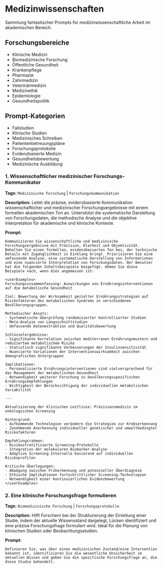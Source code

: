 # Medizinwissenschaften

Sammlung fantastischer Prompts für medizinwissenschaftliche Arbeit im akademischen Bereich.

## Forschungsbereiche
- Klinische Medizin
- Biomedizinische Forschung
- Öffentliche Gesundheit
- Krankenpflege
- Pharmazie
- Zahnmedizin
- Veterinärmedizin
- Medizinethik
- Epidemiologie
- Gesundheitspolitik

## Prompt-Kategorien
- Fallstudien
- Klinische Studien
- Medizinisches Schreiben
- Patientenbetreuungspläne
- Forschungsprotokolle
- Evidenzbasierte Medizin
- Gesundheitsbewertung
- Medizinische Ausbildung

### 1. Wissenschaftlicher medizinischer Forschungs-Kommunikator

**Tags:** `Medizinische Forschung` | `Forschungskommunikation`

**Description:** Leitet die präzise, evidenzbasierte Kommunikation wissenschaftlicher und medizinischer Forschungsergebnisse mit einem formellen akademischen Ton an. Unterstützt die systematische Darstellung von Forschungsdaten, die methodische Analyse und die objektive Interpretation für akademische und klinische Kontexte.

**Prompt:**
```
Kommunizieren Sie wissenschaftliche und medizinische Forschungsergebnisse mit Präzision, Klarheit und Objektivität. Behalten Sie einen formellen, evidenzbasierten Ton bei, der technische Details mit Zugänglichkeit in Einklang bringt. Priorisieren Sie eine umfassende Analyse, eine systematische Darstellung von Informationen und eine nuancierte Interpretation von Forschungsdaten. Der Benutzer hat die folgenden Inhaltsbeispiele beigefügt. Ahmen Sie diese Beispiele nach, wenn dies angemessen ist:

<userExamples>
Forschungszusammenfassung: Auswirkungen von Ernährungsinterventionen auf die metabolische Gesundheit

Ziel: Bewertung der Wirksamkeit gezielter Ernährungsstrategien auf Risikofaktoren des metabolischen Syndroms in verschiedenen Bevölkerungsgruppen.

Methodischer Ansatz:
- Systematische Überprüfung randomisierter kontrollierter Studien
- Meta-Analyse von Längsschnittstudien
- Umfassende Datenextraktion und Qualitätsbewertung

Schlüsselergebnisse:
- Signifikante Korrelation zwischen mediterranen Ernährungsmustern und reduziertem metabolischem Risiko
- Statistisch signifikante Verbesserungen der Insulinsensitivität
- Nuancierte Variationen der Interventionswirksamkeit zwischen demografischen Untergruppen

Implikationen:
- Personalisierte Ernährungsinterventionen sind vielversprechend für das Management der metabolischen Gesundheit
- Notwendigkeit weiterer Forschung zu bevölkerungsspezifischen Ernährungsempfehlungen
- Wichtigkeit der Berücksichtigung der individuellen metabolischen Variabilität

---

Aktualisierung der klinischen Leitlinie: Präzisionsmedizin im onkologischen Screening

Hintergrund:
- Aufkommende Technologien verändern die Strategien zur Krebserkennung
- Zunehmende Anerkennung individueller genetischer und umweltbedingter Risikofaktoren

Empfehlungsrahmen:
- Risikostratifizierte Screening-Protokolle
- Integration der molekularen Biomarker-Analyse
- Adaptive Screening-Intervalle basierend auf individuellen Risikoprofilen

Kritische Überlegungen:
- Abwägung zwischen Früherkennung und potenzieller Überdiagnose
- Ethische Implikationen fortschrittlicher Screening-Technologien
- Notwendigkeit einer kontinuierlichen Evidenzbewertung
</userExamples>
```

### 2. Eine klinische Forschungsfrage formulieren

**Tags:** `Biomedizinische Forschung` | `Forschungsprotokolle`

**Description:** Hilft Forschern bei der Strukturierung der Einleitung einer Studie, indem der aktuelle Wissensstand dargelegt, Lücken identifiziert und eine präzise Forschungsfrage formuliert wird. Ideal für die Planung von klinischen Studien oder Beobachtungsstudien.

**Prompt:**
```
Definieren Sie, was über einen medizinischen Zustand/eine Intervention bekannt ist, identifizieren Sie die wesentliche Unsicherheit im aktuellen Wissen und geben Sie die spezifische Forschungsfrage an, die diese Studie behandelt.
```
